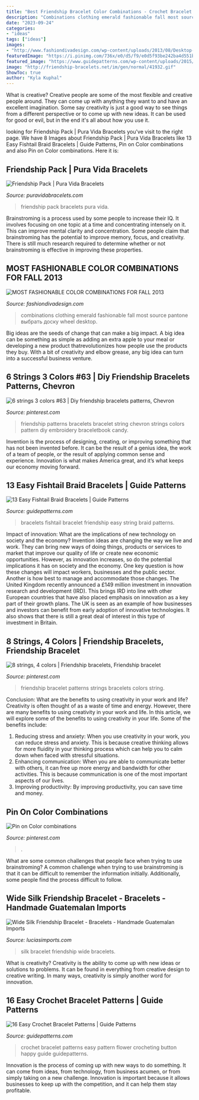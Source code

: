 ```yaml
---
title: "Best Friendship Bracelet Color Combinations - Crochet Bracelet Patterns Easy Pattern Flower Crocheting Button Happy Guide Guidepatterns"
description: "Combinations clothing emerald fashionable fall most source pantone выбрать доску wheel desktop"
date: "2023-09-24"
categories:
- "ideas"
tags: ["ideas"]
images:
- "http://www.fashiondivadesign.com/wp-content/uploads/2013/08/Desktop-001.jpg"
featuredImage: "https://i.pinimg.com/736x/e0/d5/f9/e0d5f93be242ba4d551b43d53396f1d2.jpg"
featured_image: "https://www.guidepatterns.com/wp-content/uploads/2015/05/Easy-Crochet-Bracelet-Patterns.jpg"
image: "http://friendship-bracelets.net/im/gen/normal/41932.gif"
ShowToc: true
author: "Kyla Kuphal"
---
```



What is creative?
Creative people are some of the most flexible and creative people around. They can come up with anything they want to and have an excellent imagination. Some say creativity is just a good way to see things from a different perspective or to come up with new ideas. It can be used for good or evil, but in the end it's all about how you use it.

	

		
looking for Friendship Pack | Pura Vida Bracelets you've visit to the right page. We have 8 Images about Friendship Pack | Pura Vida Bracelets like 13 Easy Fishtail Braid Bracelets | Guide Patterns, Pin on Color combinations and also Pin on Color combinations. Here it is:
		
    
## Friendship Pack | Pura Vida Bracelets

<img loading=lazy src="https://cdn.shopify.com/s/files/1/0297/6313/products/11_0000s_0118_3F9A8090_1200x1200_crop_center.jpg?v=1557249150" onerror="this.onerror=null;this.src='https://tse2.mm.bing.net/th?id=OIP.9qLz576wnVBEjC9nB1e-nQHaHa&amp;pid=15.1';" alt="Friendship Pack | Pura Vida Bracelets">

_Source: puravidabracelets.com_

>friendship pack bracelets pura vida. 

	

Brainstroming is a process used by some people to increase their IQ. It involves focusing on one topic at a time and concentrating intensely on it. This can improve mental clarity and concentration. Some people claim that brainstroming has the potential to improve memory, focus, and creativity. There is still much research required to determine whether or not brainstroming is effective in improving these properties.

    
## MOST FASHIONABLE COLOR COMBINATIONS FOR FALL 2013

<img loading=lazy src="http://www.fashiondivadesign.com/wp-content/uploads/2013/08/Desktop-001.jpg" onerror="this.onerror=null;this.src='https://tse3.mm.bing.net/th?id=OIP.JIEMO5_NUz5zQL9e7cXjdwHaL2&amp;pid=15.1';" alt="MOST FASHIONABLE COLOR COMBINATIONS FOR FALL 2013">

_Source: fashiondivadesign.com_

>combinations clothing emerald fashionable fall most source pantone выбрать доску wheel desktop. 

	

Big ideas are the seeds of change that can make a big impact. A big idea can be something as simple as adding an extra apple to your meal or developing a new product thatrevolutionizes how people use the products they buy. With a bit of creativity and elbow grease, any big idea can turn into a successful business venture.

    
## 6 Strings 3 Colors #63 | Diy Friendship Bracelets Patterns, Chevron

<img loading=lazy src="https://i.pinimg.com/originals/34/be/1a/34be1a41532c12040e27d215c26953bc.gif" onerror="this.onerror=null;this.src='https://tse4.mm.bing.net/th?id=OIP.i3YgV7R5dGN5aS0vkREY9AAAAA&amp;pid=15.1';" alt="6 strings 3 colors #63 | Diy friendship bracelets patterns, Chevron">

_Source: pinterest.com_

>friendship patterns bracelets bracelet string chevron strings colors pattern diy embroidery braceletbook candy. 

	

Invention is the process of designing, creating, or improving something that has not been invented before. It can be the result of a genius idea, the work of a team of people, or the result of applying common sense and experience. Innovation is what makes America great, and it’s what keeps our economy moving forward.

    
## 13 Easy Fishtail Braid Bracelets | Guide Patterns

<img loading=lazy src="https://www.guidepatterns.com/wp-content/uploads/2015/02/Fishtail-Friendship-Bracelet.jpg" onerror="this.onerror=null;this.src='https://tse4.mm.bing.net/th?id=OIP.Dxxesv-KtjQOQ6h8mID0iAHaHa&amp;pid=15.1';" alt="13 Easy Fishtail Braid Bracelets | Guide Patterns">

_Source: guidepatterns.com_

>bracelets fishtail bracelet friendship easy string braid patterns. 

	

Impact of innovation: What are the implications of new technology on society and the economy?
Invention ideas are changing the way we live and work. They can bring new ways of doing things, products or services to market that improve our quality of life or create new economic opportunities. However, as innovation increases, so do the potential implications it has on society and the economy. One key question is how these changes will impact workers, businesses and the public sector. Another is how best to manage and accommodate those changes.
The United Kingdom recently announced a £149 million investment in innovation research and development (IRD). This brings IRD into line with other European countries that have also placed emphasis on innovation as a key part of their growth plans. The UK is seen as an example of how businesses and investors can benefit from early adoption of innovative technologies. It also shows that there is still a great deal of interest in this type of investment in Britain.

    
## 8 Strings, 4 Colors | Friendship Bracelets, Friendship Bracelet

<img loading=lazy src="http://friendship-bracelets.net/im/gen/normal/41932.gif" onerror="this.onerror=null;this.src='https://tse2.mm.bing.net/th?id=OIP.iszoW5mgh1dFTJbGxZ6gVQAAAA&amp;pid=15.1';" alt="8 strings, 4 colors | Friendship bracelets, Friendship bracelet">

_Source: pinterest.com_

>friendship bracelet patterns strings bracelets colors string. 

	

Conclusion: What are the benefits to using creativity in your work and life?
Creativity is often thought of as a waste of time and energy. However, there are many benefits to using creativity in your work and life. In this article, we will explore some of the benefits to using creativity in your life. Some of the benefits include: 
1) Reducing stress and anxiety: When you use creativity in your work, you can reduce stress and anxiety. This is because creative thinking allows for more fluidity in your thinking process which can help you to calm down when faced with stressful situations. 
2) Enhancing communication: When you are able to communicate better with others, it can free up more energy and bandwidth for other activities. This is because communication is one of the most important aspects of our lives. 
3) Improving productivity: By improving productivity, you can save time and money.

    
## Pin On Color Combinations

<img loading=lazy src="https://i.pinimg.com/736x/e0/d5/f9/e0d5f93be242ba4d551b43d53396f1d2.jpg" onerror="this.onerror=null;this.src='https://tse4.mm.bing.net/th?id=OIP.et92RISQVbP0O-wZ4Fm1yAHaHa&amp;pid=15.1';" alt="Pin on Color combinations">

_Source: pinterest.com_

>. 

	

What are some common challenges that people face when trying to use brainstroming?
A common challenge when trying to use brainstroming is that it can be difficult to remember the information initially. Additionally, some people find the process difficult to follow.

    
## Wide Silk Friendship Bracelet - Bracelets - Handmade Guatemalan Imports

<img loading=lazy src="https://www.luciasimports.com/images/detailed/7/JBR-7-Group-web.jpg" onerror="this.onerror=null;this.src='https://tse4.mm.bing.net/th?id=OIP.bNefk5KsgdsoRZ7aL-MaAwHaHa&amp;pid=15.1';" alt="Wide Silk Friendship Bracelet - Bracelets - Handmade Guatemalan Imports">

_Source: luciasimports.com_

>silk bracelet friendship wide bracelets. 

	

What is creativity?
Creativity is the ability to come up with new ideas or solutions to problems. It can be found in everything from creative design to creative writing. In many ways, creativity is simply another word for innovation.

    
## 16 Easy Crochet Bracelet Patterns | Guide Patterns

<img loading=lazy src="https://www.guidepatterns.com/wp-content/uploads/2015/05/Easy-Crochet-Bracelet-Patterns.jpg" onerror="this.onerror=null;this.src='https://tse2.mm.bing.net/th?id=OIP.BuWb0YX77a4w9X5ZTbYnhwHaE2&amp;pid=15.1';" alt="16 Easy Crochet Bracelet Patterns | Guide Patterns">

_Source: guidepatterns.com_

>crochet bracelet patterns easy pattern flower crocheting button happy guide guidepatterns. 

	

Innovation is the process of coming up with new ways to do something. It can come from ideas, from technology, from business acumen, or from simply taking on a new challenge. Innovation is important because it allows businesses to keep up with the competition, and it can help them stay profitable.

